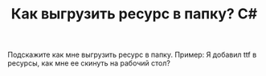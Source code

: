 ﻿---
title: "Как выгрузить ресурс в папку? C#"
se.owner.user_id: 234761
se.owner.display_name: "DiemonEx"
se.owner.link: "https://ru.stackoverflow.com/users/234761/diemonex"
se.link: "https://ru.stackoverflow.com/questions/620437/%d0%9a%d0%b0%d0%ba-%d0%b2%d1%8b%d0%b3%d1%80%d1%83%d0%b7%d0%b8%d1%82%d1%8c-%d1%80%d0%b5%d1%81%d1%83%d1%80%d1%81-%d0%b2-%d0%bf%d0%b0%d0%bf%d0%ba%d1%83-c"
se.question_id: 620437
se.post_type: question
se.score: 2
---
<p>Подскажите как мне выгрузить ресурс в папку.
Пример:
Я добавил ttf в ресурсы, как мне ее скинуть на рабочий стол?</p>
